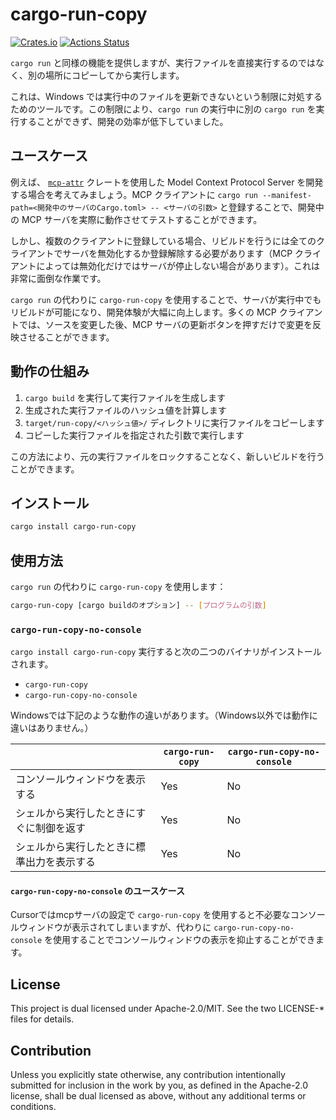 # cargo-run-copy

[![Crates.io](https://img.shields.io/crates/v/cargo-run-copy.svg)](https://crates.io/crates/cargo-run-copy)
[![Actions Status](https://github.com/frozenlib/cargo-run-copy/workflows/CI/badge.svg)](https://github.com/frozenlib/cargo-run-copy/actions)

`cargo run` と同様の機能を提供しますが、実行ファイルを直接実行するのではなく、別の場所にコピーしてから実行します。

これは、Windows では実行中のファイルを更新できないという制限に対処するためのツールです。この制限により、`cargo run` の実行中に別の `cargo run` を実行することができず、開発の効率が低下していました。

## ユースケース

例えば、 [`mcp-attr`](https://github.com/frozenlib/mcp-attr) クレートを使用した Model Context Protocol Server を開発する場合を考えてみましょう。MCP クライアントに `cargo run --manifest-path=<開発中のサーバのCargo.toml> -- <サーバの引数>` と登録することで、開発中の MCP サーバを実際に動作させてテストすることができます。

しかし、複数のクライアントに登録している場合、リビルドを行うには全てのクライアントでサーバを無効化するか登録解除する必要があります（MCP クライアントによっては無効化だけではサーバが停止しない場合があります）。これは非常に面倒な作業です。

`cargo run` の代わりに `cargo-run-copy` を使用することで、サーバが実行中でもリビルドが可能になり、開発体験が大幅に向上します。多くの MCP クライアントでは、ソースを変更した後、MCP サーバの更新ボタンを押すだけで変更を反映させることができます。

## 動作の仕組み

1. `cargo build` を実行して実行ファイルを生成します
2. 生成された実行ファイルのハッシュ値を計算します
3. `target/run-copy/<ハッシュ値>/` ディレクトリに実行ファイルをコピーします
4. コピーした実行ファイルを指定された引数で実行します

この方法により、元の実行ファイルをロックすることなく、新しいビルドを行うことができます。

## インストール

```sh
cargo install cargo-run-copy
```

## 使用方法

`cargo run` の代わりに `cargo-run-copy` を使用します：

```sh
cargo-run-copy [cargo buildのオプション] -- [プログラムの引数]
```

### `cargo-run-copy-no-console`

`cargo install cargo-run-copy` 実行すると次の二つのバイナリがインストールされます。

- `cargo-run-copy`
- `cargo-run-copy-no-console`

Windowsでは下記のような動作の違いがあります。（Windows以外では動作に違いはありません。）

||`cargo-run-copy`|`cargo-run-copy-no-console`|
|---|---|---|
|コンソールウィンドウを表示する|Yes|No|
|シェルから実行したときにすぐに制御を返す|Yes|No|
|シェルから実行したときに標準出力を表示する|Yes|No|

#### `cargo-run-copy-no-console` のユースケース

Cursorではmcpサーバの設定で `cargo-run-copy` を使用すると不必要なコンソールウィンドウが表示されてしまいますが、代わりに `cargo-run-copy-no-console` を使用することでコンソールウィンドウの表示を抑止することができます。

## License

This project is dual licensed under Apache-2.0/MIT. See the two LICENSE-\* files for details.

## Contribution

Unless you explicitly state otherwise, any contribution intentionally submitted for inclusion in the work by you, as defined in the Apache-2.0 license, shall be dual licensed as above, without any additional terms or conditions.

